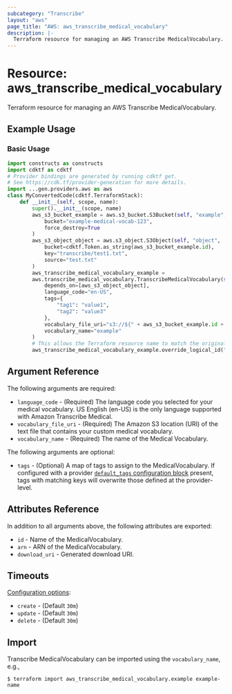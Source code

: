 ```yaml
---
subcategory: "Transcribe"
layout: "aws"
page_title: "AWS: aws_transcribe_medical_vocabulary"
description: |-
  Terraform resource for managing an AWS Transcribe MedicalVocabulary.
---
```


# Resource: aws_transcribe_medical_vocabulary

Terraform resource for managing an AWS Transcribe MedicalVocabulary.

## Example Usage

### Basic Usage

```python
import constructs as constructs
import cdktf as cdktf
# Provider bindings are generated by running cdktf get.
# See https://cdk.tf/provider-generation for more details.
import ...gen.providers.aws as aws
class MyConvertedCode(cdktf.TerraformStack):
    def __init__(self, scope, name):
        super().__init__(scope, name)
        aws_s3_bucket_example = aws.s3_bucket.S3Bucket(self, "example",
            bucket="example-medical-vocab-123",
            force_destroy=True
        )
        aws_s3_object_object = aws.s3_object.S3Object(self, "object",
            bucket=cdktf.Token.as_string(aws_s3_bucket_example.id),
            key="transcribe/test1.txt",
            source="test.txt"
        )
        aws_transcribe_medical_vocabulary_example =
        aws.transcribe_medical_vocabulary.TranscribeMedicalVocabulary(self, "example_2",
            depends_on=[aws_s3_object_object],
            language_code="en-US",
            tags={
                "tag1": "value1",
                "tag2": "value3"
            },
            vocabulary_file_uri="s3://${" + aws_s3_bucket_example.id + "}/${" + aws_s3_object_object.key + "}",
            vocabulary_name="example"
        )
        # This allows the Terraform resource name to match the original name. You can remove the call if you don't need them to match.
        aws_transcribe_medical_vocabulary_example.override_logical_id("example")
```

## Argument Reference

The following arguments are required:

* `language_code` - (Required) The language code you selected for your medical vocabulary. US English (en-US) is the only language supported with Amazon Transcribe Medical.
* `vocabulary_file_uri` - (Required) The Amazon S3 location (URI) of the text file that contains your custom medical vocabulary.
* `vocabulary_name` - (Required) The name of the Medical Vocabulary.

The following arguments are optional:

* `tags` - (Optional) A map of tags to assign to the MedicalVocabulary. If configured with a provider [`default_tags` configuration block](https://registry.terraform.io/providers/hashicorp/aws/latest/docs#default_tags-configuration-block) present, tags with matching keys will overwrite those defined at the provider-level.

## Attributes Reference

In addition to all arguments above, the following attributes are exported:

* `id` - Name of the MedicalVocabulary.
* `arn` - ARN of the MedicalVocabulary.
* `download_uri` - Generated download URI.

## Timeouts

[Configuration options](https://developer.hashicorp.com/terraform/language/resources/syntax#operation-timeouts):

* `create` - (Default `30m`)
* `update` - (Default `30m`)
* `delete` - (Default `30m`)

## Import

Transcribe MedicalVocabulary can be imported using the `vocabulary_name`, e.g.,

```
$ terraform import aws_transcribe_medical_vocabulary.example example-name
```

<!-- cache-key: cdktf-0.17.0-pre.15 input-cb291309bcfb122b50839697b13e5613902bbd051ec72725dba4fbbdd451834c -->